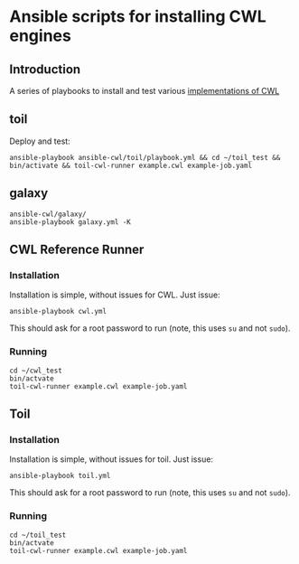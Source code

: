 # Ansible scripts for installing CWL engines

## Introduction

A series of playbooks to install and test various [implementations of CWL](https://www.commonwl.org/#Implementations)

toil
----
Deploy and test:

```
ansible-playbook ansible-cwl/toil/playbook.yml && cd ~/toil_test && bin/activate && toil-cwl-runner example.cwl example-job.yaml
```


galaxy
-----

```
ansible-cwl/galaxy/
ansible-playbook galaxy.yml -K
```



## CWL Reference Runner

### Installation

Installation is simple, without issues for CWL.  Just issue:

```
ansible-playbook cwl.yml
```

This should ask for a root password to run (note, this uses `su` and not `sudo`).

### Running

```
cd ~/cwl_test
bin/actvate 
toil-cwl-runner example.cwl example-job.yaml
```


## Toil

### Installation

Installation is simple, without issues for toil.  Just issue:

```
ansible-playbook toil.yml
```

This should ask for a root password to run (note, this uses `su` and not `sudo`).

### Running

```
cd ~/toil_test
bin/actvate 
toil-cwl-runner example.cwl example-job.yaml
```

